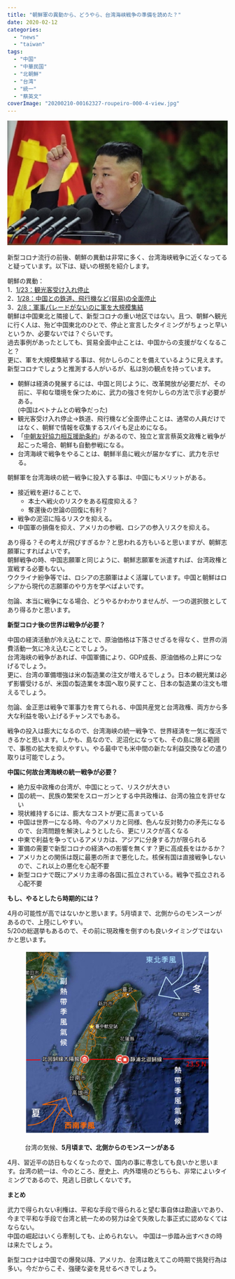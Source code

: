 ```yaml
---
title: "朝鮮軍の異動から、どうやら、台湾海峡戦争の準備を読めた？"
date: 2020-02-12
categories: 
  - "news"
  - "taiwan"
tags: 
  - "中国"
  - "中華民国"
  - "北朝鮮"
  - "台湾"
  - "統一"
  - "蔡英文"
coverImage: "20200210-00162327-roupeiro-000-4-view.jpg"
---
```


![](images/20200210-00162327-roupeiro-000-4-view.jpg)

新型コロナ流行の前後、朝鮮の異動は非常に多く、台湾海峡戦争に近くなってると疑っています。以下は、疑いの根拠を紹介します。

朝鮮の異動：  
1．[1/23：観光客受け入れ停止](https://www.nikkei.com/article/DGXMZO54688220S0A120C2MM0000/)  
2．[1/28：中国との鉄道、飛行機など(貿易)の全面停止](https://news.livedoor.com/article/detail/17741378/)  
3．[2/8：軍事パレードがないのに軍を大規模集結](https://news.yahoo.co.jp/byline/kohyoungki/20200210-00162327/)  
朝鮮は中国東北と隣接して、新型コロナの重い地区ではない。且つ、朝鮮へ観光に行く人は、殆ど中国東北のひとで、停止と宣言したタイミングがちょっと早いというか、必要ないでは？ぐらいです。  
過去事例があったとしても、貿易全面中止ことは、中国からの支援がなくなること？  
更に、軍を大規模集結する事は、何かしらのことを備えているように見えます。新型コロナでしょうと推測する人がいるが、私は別の観点を持っています。

- 朝鮮は経済の発展するには、中国と同じように、改革開放が必要だが、その前に、平和な環境を保つために、武力の強さを何かしらの方法で示す必要がある。  
    (中国はベトナムとの戦争だった)
- 観光客受け入れ停止→鉄道、飛行機など全面停止ことは、通常の人員だけではなく、朝鮮で情報を収集するスパイも足止めになる。
- 「[中朝友好協力相互援助条約](https://ja.wikipedia.org/wiki/%E4%B8%AD%E6%9C%9D%E5%8F%8B%E5%A5%BD%E5%8D%94%E5%8A%9B%E7%9B%B8%E4%BA%92%E6%8F%B4%E5%8A%A9%E6%9D%A1%E7%B4%84)」があるので、独立と宣言蔡英文政権と戦争が起こった場合、朝鮮も自動参戦になる。
- 台湾海峡で戦争をやることは、朝鮮半島に戦火が届かなずに、武力を示せる。

朝鮮軍を台湾海峡の統一戦争に投入する事は、中国にもメリットがある。

- 接近戦を避けることで、
    - 本土へ戦火のリスクをある程度抑える？
    - 奪還後の世論の回復に有利？
- 戦争の泥沼に陥るリスクを抑える。
- 中国軍の損傷を抑え、アメリカの参戦、ロシアの参入リスクを抑える。

あり得る？その考えが飛びすぎるか？と思われる方もいると思いますが、朝鮮志願軍にすればよいです。  
朝鮮戦争の時、中国志願軍と同じように、朝鮮志願軍を派遣すれば、台湾政権と宣戦する必要もない。  
ウクライナ紛争等では、ロシアの志願軍はよく活躍しています。中国と朝鮮はロシアから現代の志願軍のやり方を学べばよいです。

勿論、本当に戦争になる場合、どうやるかわかりませんが、一つの選択肢としてあり得るかと思います。

**新型コロナ後の世界は戦争が必要？**

中国の経済活動が冷え込むことで、原油価格は下落させざるを得なく、世界の消費活動一気に冷え込むことでしょう。  
台湾海峡の戦争があれば、中国軍備により、GDP成長、原油価格の上昇につなげるでしょう。  
更に、台湾の軍備増強は米の製造業の注文が増えるでしょう。日本の観光業は必ず影響受けるが、米国の製造業を本国へ取り戻すこと、日本の製造業の注文も増えるでしょう。

勿論、金正恩は戦争で軍事力を育てられる、中国共産党と台湾政権、両方から多大な利益を吸い上げるチャンスでもある。

戦争の投入は膨大になるので、台湾海峡の統一戦争で、世界経済を一気に復活できるかと思います。しかも、島なので、泥沼化になっても、その島に限る範囲で、事態の拡大を抑えやすい。やる最中でも米中間の新たな利益交換などの遣り取りは可能でしょう。

**中国に何故台湾海峡の統一戦争が必要？**

- 絶力反中政権の台湾が、中国にとって、リスクが大きい
- 国の統一、民族の繁栄をスローガンとする中共政権は、台湾の独立を許せない
- 現状維持するには、膨大なコストが更に高まっている
- 中国は世界一になる時、今のアメリカと同様、色んな反対勢力の矛先になるので、台湾問題を解決しようとしたら、更にリスクが高くなる
- 中東で利益を争っているアメリカは、アジアに分身する力が限られる
- 軍備の需要で新型コロナの経済への影響を無くす？更に高成長をはかるか？
- アメリカとの関係は既に最悪の所まで悪化した。核保有国は直接戦争しないので、これ以上の悪化を心配不要
- 新型コロナで既にアメリカ主導の各国に孤立されている。戦争で孤立される心配不要

**もし、やるとしたら時期的には？**

4月の可能性が高ではないかと思います。5月頃まで、北側からのモンスーンがあるので、上陸にしやすい。  
5/20の総選挙もあるので、その前に現政権を倒すのも良いタイミングではないかと思います。

<figure>

![](images/SnapCrab_NoName_2020-2-10_16-14-8_No-00.png)

<figcaption>

台湾の気候、**5月頃まで、北側からのモンスーンがある**

</figcaption>

</figure>

4月、習近平の訪日もなくなったので、国内の事に専念しても良いかと思います。台湾の統一は、今のところ、歴史上、内外環境のどちらも、非常によいタイミングであるので、見逃し日欲しくないです。

**まとめ**

武力で得られない利権は、平和な手段で得られると望む事自体は勘違いであり、今まで平和な手段で台湾と統一ための努力は全て失敗した事正式に認めなくてはならない。  
中国の崛起はいくら牽制しても、止められない。 中国は一歩踏み出すべきの時は来たでしょう。

新型コロナは中国での爆発以降、アメリカ、台湾は敢えてこの時期で挑発行為は多い。今だからこそ、強硬な姿を見せるべきでしょう。
